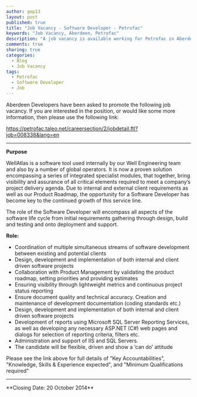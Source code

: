 ```yaml
---
author: gep13
layout: post
published: true
title: "Job Vacancy - Software Developer - Petrofac"
keywords: "Job Vacancy, Aberdeen, Petrofac"
description: "A job vacancy is available working for Petrofac in Aberdeen as a Software Developer, if you are interested, please visit link"
comments: true
sharing: true
categories: 
  - Blog
  - Job Vacancy
tags: 
  - Petrofac
  - Software Developer
  - Job
---
```


Aberdeen Developers have been asked to promote the following job vacancy.  If you are interested in the position, or would like some more information, then please use the following link:

https://petrofac.taleo.net/careersection/2/jobdetail.ftl?job=008338&lang=en

<hr />

**Purpose**

WellAtlas is a software tool used internally by our Well Engineering team and also by a number of global operators. It is now a proven solution encompassing a series of integrated specialist modules, that together, bring visibility and assurance of all critical elements required to meet a company’s project delivery agenda. Due to internal and external client requirements as well as our Product Roadmap, the opportunity for a Software Developer has become key to the continued growth of this service line.
 
The role of the Software Developer will encompass all aspects of the software life cycle from initial requirements gathering through design, build and testing and onto deployment and support.

**Role:**
- Coordination of multiple simultaneous streams of software development between existing and potential clients
- Design, development and implementation of both internal and client driven software projects
- Collaboration with Product Management by validating the product roadmap, setting priorities and providing estimates
- Ensuring visibility through lightweight metrics and continuous project status reporting
- Ensure document quality and technical accuracy. Creation and maintenance of development documentation (coding standards etc.)
- Design, development and implementation of both internal and client driven software projects
- Development of reports using Microsoft SQL Server Reporting Services, as well as developing any necessary ASP.NET (C#) web pages and dialogs for selection of reporting criteria, filters etc.
- Administration and support of IIS and SQL Servers.
- The candidate will be flexible, driven and show a ‘can do’ attitude

Please see the link above for full details of "Key Accountabilities", "Knowledge, Skills & Experience expected", and "Minimum Qualifications required"
<hr />
**Closing Date: 20 October 2014**